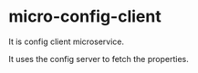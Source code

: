 # micro-config-client
It is config client microservice.

It uses the config server to fetch the properties.
